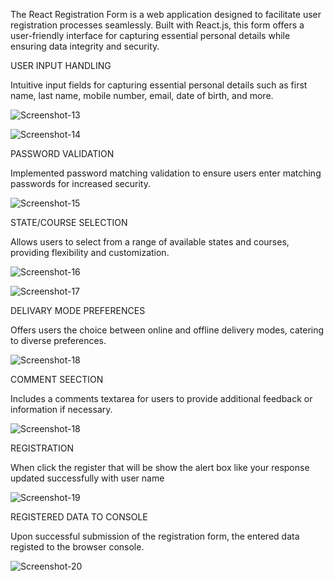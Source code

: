 
The React Registration Form is a web application designed to facilitate user registration processes seamlessly. Built with React.js, this form offers a user-friendly interface for capturing essential personal details while ensuring data integrity and security.

USER INPUT HANDLING

Intuitive input fields for capturing essential personal details such as first name, last name, mobile number, email, date of birth, and more.

![Screenshot-13](https://github.com/JothipriyaSaravanan/RegistrationForm/assets/155729866/d7069f92-c69b-44a0-a6db-8478831b3321)


![Screenshot-14](https://github.com/JothipriyaSaravanan/RegistrationForm/assets/155729866/bcdd5645-7bc7-46f4-aef4-793cfd911042)


PASSWORD VALIDATION

Implemented password matching validation to ensure users enter matching passwords for increased security.

![Screenshot-15](https://github.com/JothipriyaSaravanan/RegistrationForm/assets/155729866/7cef65d1-2053-435e-afcf-8d3a59f4b13a)


STATE/COURSE SELECTION

Allows users to select from a range of available states and courses, providing flexibility and customization.

![Screenshot-16](https://github.com/JothipriyaSaravanan/RegistrationForm/assets/155729866/5bf9054b-d5ac-47b3-8b13-05a94281b18c)


![Screenshot-17](https://github.com/JothipriyaSaravanan/RegistrationForm/assets/155729866/52d764e5-8f11-4e65-ac4e-e2c72fb9e7f7)


DELIVARY MODE PREFERENCES

Offers users the choice between online and offline delivery modes, catering to diverse preferences.

![Screenshot-18](https://github.com/JothipriyaSaravanan/RegistrationForm/assets/155729866/22b7f76b-64e9-4870-9b0f-15eb28b1207a)


COMMENT SEECTION

Includes a comments textarea for users to provide additional feedback or information if necessary.

![Screenshot-18](https://github.com/JothipriyaSaravanan/RegistrationForm/assets/155729866/22b7f76b-64e9-4870-9b0f-15eb28b1207a)


REGISTRATION

When click the register that will be show the alert box like your response  updated successfully with user name

![Screenshot-19](https://github.com/JothipriyaSaravanan/RegistrationForm/assets/155729866/963c5cba-6708-455e-aa78-dedc96b477d0)


REGISTERED DATA TO CONSOLE

Upon successful submission of the registration form, the entered data registed to the browser console.

![Screenshot-20](https://github.com/JothipriyaSaravanan/RegistrationForm/assets/155729866/5f1fe7c2-d11e-48ee-9be4-d2e9a99ff23d)





